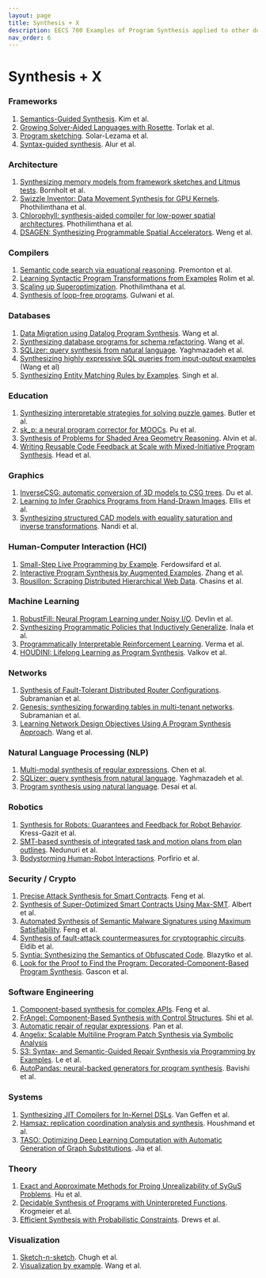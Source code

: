 ```yaml
---
layout: page
title: Synthesis + X
description: EECS 700 Examples of Program Synthesis applied to other domains
nav_order: 6
---
```


# Synthesis + X

### Frameworks

1. [Semantics-Guided Synthesis](http://semgus.org/). Kim et al.
2. [Growing Solver-Aided Languages with Rosette](https://emina.github.io/rosette/). Torlak et al.
3. [Program sketching](https://dl.acm.org/doi/abs/10.1007/s10009-012-0249-7). Solar-Lezama et al.
4. [Syntax-guided synthesis](https://sygus.org). Alur et al.

### Architecture

1. [Synthesizing memory models from framework sketches and Litmus tests](https://dl.acm.org/doi/10.1145/3062341.3062353). Bornholt et al.
2. [Swizzle Inventor: Data Movement Synthesis for GPU Kernels](https://mangpo.net/papers/swizzle-inventor-asplos19.pdf). Phothilimthana et al.
3. [Chlorophyll: synthesis-aided compiler for low-power spatial architectures](https://dl.acm.org/doi/10.1145/2594291.2594339). Phothilimthana et al.
4. [DSAGEN: Synthesizing Programmable Spatial Accelerators](http://web.cs.ucla.edu/~tjn//papers/isca2020-daegen.pdf). Weng et al.

### Compilers

1. [Semantic code search via equational reasoning](https://dl.acm.org/doi/10.1145/3385412.3386001). Premonton et al.
2. [Learning Syntactic Program Transformations from Examples](https://ieeexplore.ieee.org/document/7985680) Rolim et al.
3. [Scaling up Superoptimization](https://mangpo.net/papers/lens-asplos16.pdf). Phothilimthana et al.
4. [Synthesis of loop-free programs](https://dl.acm.org/doi/10.1145/1993316.1993506). Gulwani et al.

### Databases

1. [Data Migration using Datalog Program Synthesis](https://arxiv.org/abs/2003.01331). Wang et al.
2. [Synthesizing database programs for schema refactoring](https://dl.acm.org/doi/10.1145/3314221.3314588). Wang et al.
3. [SQLizer: query synthesis from natural language](https://dl.acm.org/doi/10.1145/3133887). Yaghmazadeh et al.
4. [Synthesizing highly expressive SQL queries from input-output examples](https://dl.acm.org/doi/10.1145/3062341.3062365) (Wang et al)
5. [Synthesizing Entity Matching Rules by Examples](http://www.vldb.org/pvldb/vol11/p189-singh.pdf). Singh et al.

### Education

1. [Synthesizing interpretable strategies for solving puzzle games](https://dl.acm.org/doi/10.1145/3102071.3102084). Butler et al.
2. [sk_p: a neural program corrector for MOOCs](https://dl.acm.org/doi/10.1145/2984043.2989222). Pu et al.
3. [Synthesis of Problems for Shaded Area Geometry Reasoning](https://link.springer.com/chapter/10.1007/978-3-319-61425-0_39). Alvin et al.
4. [Writing Reusable Code Feedback at Scale with Mixed-Initiative Program Synthesis](https://dl.acm.org/doi/10.1145/3051457.3051467). Head et al.

### Graphics

1. [InverseCSG: automatic conversion of 3D models to CSG trees](https://dl.acm.org/doi/10.1145/3272127.3275006). Du et al.
2. [Learning to Infer Graphics Programs from Hand-Drawn Images](http://papers.nips.cc/paper/7845-learning-to-infer-graphics-programs-from-hand-drawn-images). Ellis et al.
3. [Synthesizing structured CAD models with equality saturation and inverse transformations](https://dl.acm.org/doi/10.1145/3385412.3386012). Nandi et al.

### Human-Computer Interaction (HCI)

1. [Small-Step Live Programming by Example](https://cseweb.ucsd.edu/~hpeleg/snippy-uist2020.pdf). Ferdowsifard et al.
2. [Interactive Program Synthesis by Augmented Examples](https://glassmanlab.seas.harvard.edu/papers/ips_augex_uist20.pdf). Zhang et al.
3. [Rousillon: Scraping Distributed Hierarchical Web Data](https://schasins.com/assets/papers/rousillon.pdf). Chasins et al.

### Machine Learning

1. [RobustFill: Neural Program Learning under Noisy I/O](https://arxiv.org/abs/1703.07469). Devlin et al. 
2. [Synthesizing Programmatic Policies that Inductively Generalize](https://openreview.net/forum?id=S1l8oANFDH). Inala et al.
3. [Programmatically Interpretable Reinforcement Learning](https://arxiv.org/abs/1804.02477). Verma et al.
4. [HOUDINI: Lifelong Learning as Program Synthesis](https://arxiv.org/abs/1804.00218). Valkov et al.

### Networks

1. [Synthesis of Fault-Tolerant Distributed Router Configurations](https://dl.acm.org/doi/10.1145/3179425). Subramanian et al.
2. [Genesis: synthesizing forwarding tables in multi-tenant networks](https://dl.acm.org/doi/10.1145/3009837.3009845). Subramanian et al.
3. [Learning Network Design Objectives Using A Program Synthesis Approach](https://dl.acm.org/doi/10.1145/3365609.3365861). Wang et al.

### Natural Language Processing (NLP)

1. [Multi-modal synthesis of regular expressions](https://dl.acm.org/doi/10.1145/3385412.3385988). Chen et al.
2. [SQLizer: query synthesis from natural language](https://dl.acm.org/doi/10.1145/3133887). Yaghmazadeh et al.
3. [Program synthesis using natural language](https://dl.acm.org/doi/10.1145/2884781.2884786). Desai et al.

### Robotics

1. [Synthesis for Robots: Guarantees and Feedback for Robot Behavior](http://mortezalahijanian.com/papers/AR-CRAS2017.pdf). Kress-Gazit et al.
2. [SMT-based synthesis of integrated task and motion plans from plan outlines](https://citeseerx.ist.psu.edu/viewdoc/summary?doi=10.1.1.640.1459). Nedunuri et al.
3. [Bodystorming Human-Robot Interactions](http://pages.cs.wisc.edu/~aws/papers/uist19.pdf). Porfirio et al.

### Security / Crypto

1. [Precise Attack Synthesis for Smart Contracts](https://arxiv.org/abs/1902.06067). Feng et al.
2. [Synthesis of Super-Optimized Smart Contracts Using Max-SMT](https://link.springer.com/chapter/10.1007/978-3-030-53288-8_10). Albert et al.
3. [Automated Synthesis of Semantic Malware Signatures using Maximum Satisfiability](https://www.ndss-symposium.org/ndss2017/ndss-2017-programme/automated-synthesis-semantic-malware-signatures-using-maximum-satisfiability/). Feng et al.
4. [Synthesis of fault-attack countermeasures for cryptographic circuits](https://link.springer.com/chapter/10.1007/978-3-319-41540-6_19). Eldib et al.
5. [Syntia: Synthesizing the Semantics of Obfuscated Code](https://www.usenix.org/system/files/conference/usenixsecurity17/sec17-blazytko.pdf). Blazytko et al.
6. [Look for the Proof to Find the Program: Decorated-Component-Based Program Synthesis](https://link.springer.com/chapter/10.1007/978-3-319-63390-9_5). Gascon et al.

### Software Engineering

1. [Component-based synthesis for complex APIs](https://dl.acm.org/doi/10.1145/3009837.3009851). Feng et al.
2. [FrAngel: Component-Based Synthesis with Control Structures](https://arxiv.org/abs/1811.05175). Shi et al.
3. [Automatic repair of regular expressions](https://dl.acm.org/doi/10.1145/3360565). Pan et al.
4. [Angelix: Scalable Multiline Program Patch Synthesis via Symbolic Analysis](http://angelix.io/)
5. [S3: Syntax- and Semantic-Guided Repair Synthesis via Programming by Examples](https://www.cs.cmu.edu/~clegoues/docs/legoues-esecfse17.pdf). Le et al.
6. [AutoPandas: neural-backed generators for program synthesis](https://dl.acm.org/doi/10.1145/3360594). Bavishi et al.

### Systems

1. [Synthesizing JIT Compilers for In-Kernel DSLs](https://link.springer.com/chapter/10.1007%2F978-3-030-53291-8_29). Van Geffen et al.
2. [Hamsaz: replication coordination analysis and synthesis](https://dl.acm.org/doi/10.1145/3290387). Houshmand et al.
3. [TASO: Optimizing Deep Learning Computation with Automatic Generation of Graph Substitutions](https://cs.stanford.edu/~padon/taso-sosp19.pdf). Jia et al.

### Theory

1. [Exact and Approximate Methods for Proing Unrealizability of SyGuS Problems](https://pages.cs.wisc.edu/~loris/papers/pldi20unrealizability.pdf). Hu et al.
2. [Decidable Synthesis of Programs with Uninterpreted Functions](https://link.springer.com/chapter/10.1007%2F978-3-030-53291-8_32). Krogmeier et al.
3. [Efficient Synthesis with Probabilistic Constraints](https://pages.cs.wisc.edu/~loris/papers/cav19-digits.pdf). Drews et al.


### Visualization

1. [Sketch-n-sketch](https://ravichugh.github.io/sketch-n-sketch/). Chugh et al.
2. [Visualization by example](https://dl.acm.org/doi/10.1145/3371117). Wang et al.

